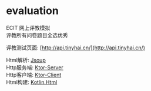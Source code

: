 # evaluation

ECIT 网上评教模拟  
评教所有问卷题目全选优秀

评教测试页面: [http://api.tinyhai.cn/](http://api.tinyhai.cn/)

Html解析: [Jsoup](https://github.com/jhy/jsoup)  
Http服务端: [Ktor-Server](https://github.com/ktorio/ktor/tree/master/ktor-server)  
Http客户端: [Ktor-Client](https://github.com/ktorio/ktor/tree/master/ktor-client)  
Html构建: [Kotlin.Html](https://github.com/Kotlin/kotlinx.html)